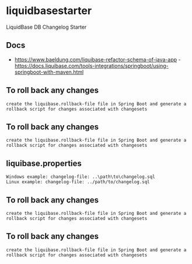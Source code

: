 # liquidbasestarter
LiquidBase  DB  Changelog   Starter

##  Docs
- https://www.baeldung.com/liquibase-refactor-schema-of-java-app
-https://docs.liquibase.com/tools-integrations/springboot/using-springboot-with-maven.html


## To roll back any changes

```
create the liquibase.rollback-file file in Spring Boot and generate a rollback script for changes associated with changesets
```

## To roll back any changes

```
create the liquibase.rollback-file file in Spring Boot and generate a rollback script for changes associated with changesets
```

## liquibase.properties

```
Windows example: changelog-file: ..\path\to\changelog.sql
Linux example: changelog-file: ../path/to/changelog.sql
```

## To roll back any changes

```
create the liquibase.rollback-file file in Spring Boot and generate a rollback script for changes associated with changesets
```

## To roll back any changes

```
create the liquibase.rollback-file file in Spring Boot and generate a rollback script for changes associated with changesets
```
